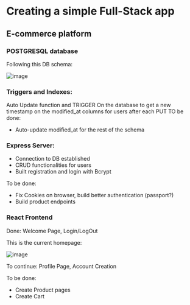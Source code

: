 # Creating a simple Full-Stack app

## E-commerce platform

### POSTGRESQL database 

Following this DB schema:

![image](https://user-images.githubusercontent.com/32515747/182545523-274e6173-0581-4c8d-9ff6-3478ec060810.png)


### Triggers and Indexes:
Auto Update function and TRIGGER On the database to get a new timestamp on the modified_at columns for users after each PUT
TO be done:
- Auto-update modified_at for the rest of the schema


### Express Server:

- Connection to DB established
- CRUD functionalities for users
- Built registration and login with Bcrypt

To be done:
- Fix Cookies on browser, build better authentication (passport?)
- Build product endpoints

### React Frontend

Done: Welcome Page, Login/LogOut

This is the current homepage:

![image](https://user-images.githubusercontent.com/32515747/184133967-99adbdbb-7020-4d52-8f9e-50d175586dfc.png)


To continue: Profile Page, Account Creation

To be done: 
- Create Product pages
- Create Cart
